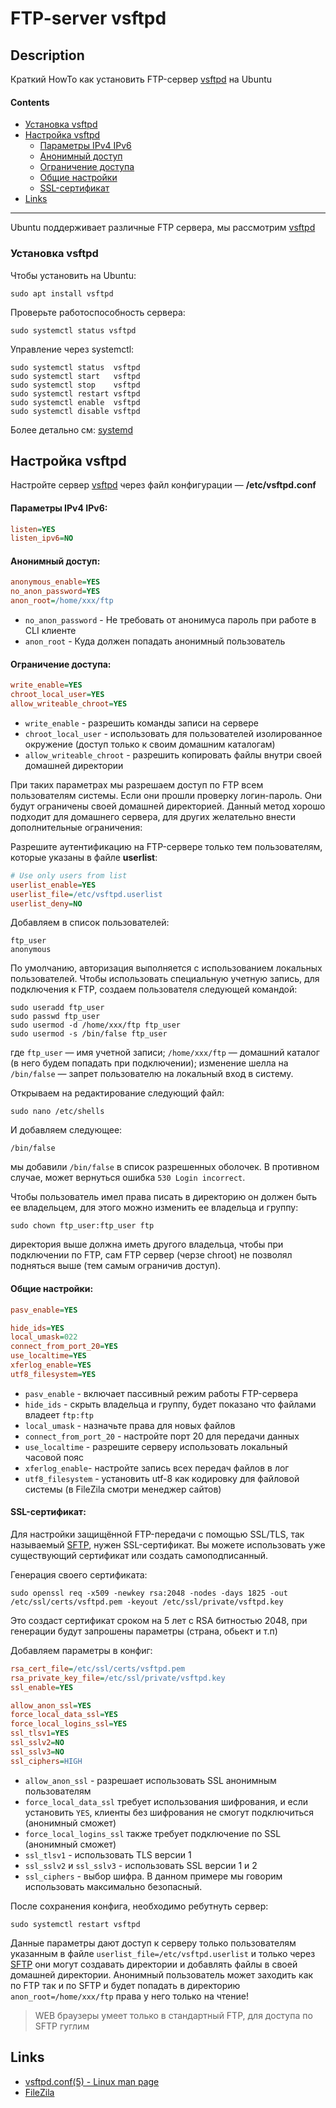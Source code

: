 # FTP-server vsftpd


## Description

Краткий HowTo как установить FTP-сервер [vsftpd](https://vsftpd.devnet.ru/rus/) на Ubuntu


#### Contents

- [Установка vsftpd](#установка-vsftpd)
- [Настройка vsftpd](#настройка-vsftpd)
    - [Параметры IPv4 IPv6](#параметры-ipv4-ipv6)
    - [Анонимный доступ](#анонимный-доступ)
    - [Ограничение доступа](#ограничение-доступа)
    - [Общие настройки](#общие-настройки)
    - [SSL-сертификат](#ssl-сертификат)
- [Links](#links)



---



Ubuntu поддерживает различные FTP сервера, мы рассмотрим [vsftpd](https://vsftpd.devnet.ru/rus/)


### Установка vsftpd

Чтобы установить на Ubuntu:

```console
sudo apt install vsftpd
```

Проверьте работоспособность сервера:

```console
sudo systemctl status vsftpd
```

Управление через systemctl:

```console
sudo systemctl status  vsftpd
sudo systemctl start   vsftpd
sudo systemctl stop    vsftpd
sudo systemctl restart vsftpd
sudo systemctl enable  vsftpd
sudo systemctl disable vsftpd
```

Более детально см: [systemd](https://wiki.archlinux.org/title/Systemd_(Русский))



## Настройка vsftpd

Настройте сервер [vsftpd](https://vsftpd.devnet.ru/rus/) через файл конфигурации — **/etc/vsftpd.conf**



#### Параметры IPv4 IPv6:

```ini
listen=YES
listen_ipv6=NO
```


#### Анонимный доступ:

```ini
anonymous_enable=YES
no_anon_password=YES
anon_root=/home/xxx/ftp
```

- `no_anon_password` - Не требовать от анонимуса пароль при работе в CLI клиенте
- `anon_root` - Куда должен попадать анонимный пользователь



#### Ограничение доступа:

```ini
write_enable=YES
chroot_local_user=YES
allow_writeable_chroot=YES
```

 - `write_enable` - разрешить команды записи на сервере
 - `chroot_local_user` - использовать для пользователей изолированное окружение (доступ только к своим домашним каталогам)
 - `allow_writeable_chroot` - разрешить копировать файлы внутри своей домашней директории

При таких параметрах мы разрешаем доступ по FTP всем пользователям системы.
Если они прошли проверку логин-пароль. Они будут ограничены своей домашней директорией.
Данный метод хорошо подходит для домашнего сервера, для других желательно внести дополнительные ограничения:

Разрешите аутентификацию на FTP-сервере только тем пользователям, которые указаны в файле **userlist**:

```ini
# Use only users from list
userlist_enable=YES
userlist_file=/etc/vsftpd.userlist
userlist_deny=NO
```

Добавляем в список пользователей:

```console
ftp_user
anonymous
```

По умолчанию, авторизация выполняется с использованием локальных пользователей. Чтобы использовать специальную учетную запись, для подключения к FTP, создаем пользователя следующей командой:

```console
sudo useradd ftp_user
sudo passwd ftp_user
sudo usermod -d /home/xxx/ftp ftp_user
sudo usermod -s /bin/false ftp_user
```

где `ftp_user` — имя учетной записи; `/home/xxx/ftp` — домашний каталог (в него будем попадать при подключении); изменение шелла на `/bin/false` — запрет пользователю на локальный вход в систему.


Открываем на редактирование следующий файл:

```console
sudo nano /etc/shells
```

И добавляем следующее:

```console
/bin/false
```

мы добавили `/bin/false` в список разрешенных оболочек. В противном случае, может вернуться ошибка `530 Login incorrect`.


Чтобы пользователь имел права писать в директорию он должен быть ее владельцем, для
этого можно изменить ее владельца и группу:

```console
sudo chown ftp_user:ftp_user ftp
```

директория выше должна иметь другого владельца, чтобы при подключении по FTP, сам FTP сервер (черзе chroot) не позволял подняться выше (тем самым ограничив доступ).



#### Общие настройки:

```ini
pasv_enable=YES

hide_ids=YES
local_umask=022
connect_from_port_20=YES
use_localtime=YES
xferlog_enable=YES
utf8_filesystem=YES
```

- `pasv_enable` - включает пассивный режим работы FTP-сервера
- `hide_ids` - cкрыть владельца и группу, будет показано что файлами владеет `ftp:ftp`
- `local_umask` - назначьте права для новых файлов
- `connect_from_port_20` - настройте порт 20 для передачи данных
- `use_localtime` - разрешите серверу использовать локальный часовой пояс
- `xferlog_enable`- настройте запись всех передач файлов в лог
- `utf8_filesystem` - установить utf-8 как кодировку для файловой системы (в FileZila смотри менеджер сайтов)


#### SSL-сертификат:

Для настройки защищённой FTP-передачи с помощью SSL/TLS, так называемый [SFTP](https://ru.wikipedia.org/wiki/SFTP), нужен SSL-сертификат.
Вы можете использовать уже существующий сертификат или создать самоподписанный.

Генерация своего сертификата:

```console
sudo openssl req -x509 -newkey rsa:2048 -nodes -days 1825 -out /etc/ssl/certs/vsftpd.pem -keyout /etc/ssl/private/vsftpd.key
```

Это создаст сертификат сроком на 5 лет с RSA битностью 2048, при генерации будут запрошены параметры (страна, обьект и т.п)

Добавляем параметры в конфиг:

```ini
rsa_cert_file=/etc/ssl/certs/vsftpd.pem
rsa_private_key_file=/etc/ssl/private/vsftpd.key
ssl_enable=YES

allow_anon_ssl=YES
force_local_data_ssl=YES
force_local_logins_ssl=YES
ssl_tlsv1=YES
ssl_sslv2=NO
ssl_sslv3=NO
ssl_ciphers=HIGH
```

- `allow_anon_ssl` - разрешает использовать SSL анонимным пользователям
- `force_local_data_ssl` требует использования шифрования, и если установить `YES`, клиенты без шифрования не смогут подключиться (анонимный сможет)
- `force_local_logins_ssl` также требует подключение по SSL (анонимный сможет)
- `ssl_tlsv1` - использовать TLS версии 1
- `ssl_sslv2` и `ssl_sslv3` - использовать SSL версии 1 и 2
- `ssl_ciphers` - выбор шифра. В данном примере мы говорим использовать максимально безопасный.


После сохранения конфига, необходимо ребутнуть сервер:

```console
sudo systemctl restart vsftpd
```


Данные параметры дают доступ к серверу только пользователям указанным в файле `userlist_file=/etc/vsftpd.userlist` и только через [SFTP](https://ru.wikipedia.org/wiki/SFTP)
они могут создавать директории и добавлять файлы в своей домашней директории.
Анонимный пользователь может заходить как по FTP так и по SFTP и будет попадать в директорию `anon_root=/home/xxx/ftp` права у него только на чтение!

> WEB браузеры умеет только в стандартный FTP, для доступа по SFTP гуглим



## Links

- [vsftpd.conf(5) - Linux man page](https://linux.die.net/man/5/vsftpd.conf)
- [FileZila](https://filezilla-project.org)
